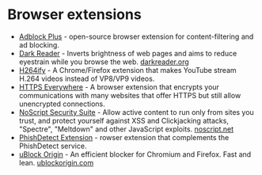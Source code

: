 # Browser extensions

- [Adblock Plus](https://gitlab.com/eyeo/adblockplus/adblockpluschrome) - open-source browser extension for content-filtering and ad blocking.
- [Dark Reader](https://github.com/darkreader/darkreader) - Inverts brightness of web pages and aims to reduce eyestrain while you browse the web. [darkreader.org](https://darkreader.org/)
- [H264ify](https://github.com/erkserkserks/h264ify) - A Chrome/Firefox extension that makes YouTube stream H.264 videos instead of VP8/VP9 videos.
- [HTTPS Everywhere](https://github.com/EFForg/https-everywhere) - A browser extension that encrypts your communications with many websites that offer HTTPS but still allow unencrypted connections. 
- [NoScript Security Suite](https://github.com/hackademix/noscript) - Allow active content to run only from sites you trust, and protect yourself against XSS and Clickjacking attacks, "Spectre", "Meltdown" and other JavaScript exploits. [noscript.net](https://noscript.net/)
- [PhishDetect Extension](https://github.com/phishdetect/phishdetect-extension) - rowser extension that complements the PhishDetect service.
- [uBlock Origin](https://github.com/gorhill/uBlock) - An efficient blocker for Chromium and Firefox. Fast and lean. [ublockorigin.com](https://ublockorigin.com/)
